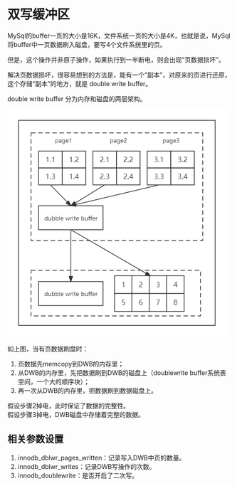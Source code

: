 # 双写缓冲区
MySql的buffer一页的大小是16K，文件系统一页的大小是4K，也就是说，MySql将buffer中一页数据刷入磁盘，要写4个文件系统里的页。

但是，这个操作并非原子操作，如果执行到一半断电，则会出现“页数据损坏”。

解决页数据损坏，很容易想到的方法是，能有一个“副本”，对原来的页进行还原，这个存储“副本”的地方，就是 double write buffer。

double write buffer 分为内存和磁盘的两层架构。

![change buffer](../image/MySQL/double-write-buffer.png)


如上图，当有页数据刷盘时：
1. 页数据先memcopy到DWB的内存里；
2. 从DWB的内存里，先把数据刷到DWB的磁盘上（doublewrite buffer系统表空间，一个大的顺序块）；
3. 再一次从DWB的内存里，把数据刷到数据磁盘上。

假设步骤2掉电，此时保证了数据的完整性。  
假设步骤3掉电，DWB磁盘中存储着完整的数据。

## 相关参数设置
1. innodb_dblwr_pages_written：记录写入DWB中页的数量。
2. innodb_dblwr_writes：记录DWB写操作的次数。
3. innodb_doublewrite：是否开启了二次写。